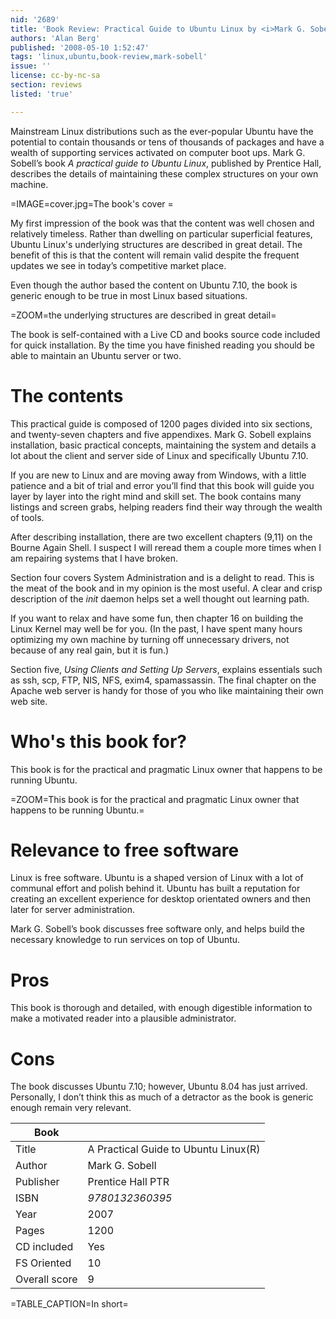 ```yaml
---
nid: '2689'
title: 'Book Review: Practical Guide to Ubuntu Linux by <i>Mark G. Sobell</i>'
authors: 'Alan Berg'
published: '2008-05-10 1:52:47'
tags: 'linux,ubuntu,book-review,mark-sobell'
issue: ''
license: cc-by-nc-sa
section: reviews
listed: 'true'

---
```

Mainstream Linux distributions such as the ever-popular Ubuntu have the potential to contain thousands or tens of thousands of packages and have a wealth of supporting services activated on computer boot ups. Mark G. Sobell’s book _A practical guide to Ubuntu Linux_, published by Prentice Hall, describes the details of maintaining these complex structures on your own machine.

<!--break-->

=IMAGE=cover.jpg=The book's cover =

My first impression of the book was that the content was well chosen and relatively timeless. Rather than dwelling on particular superficial features, Ubuntu Linux's underlying structures are described in great detail. The benefit of this is that the content will remain valid despite the frequent updates we see in today’s competitive market place.

Even though the author based the content on Ubuntu 7.10, the book is generic enough to be true in most Linux based situations.

=ZOOM=the underlying structures are described in great detail=

The book is self-contained with a Live CD and books source code included for quick installation. By the time you have finished reading you should be able to maintain an Ubuntu server or two.

# The contents

This practical guide is composed of 1200 pages divided into six sections, and twenty-seven chapters and five appendixes. Mark G. Sobell explains installation, basic practical concepts, maintaining the system and details a lot about the client and server side of Linux and specifically Ubuntu 7.10.

If you are new to Linux and are moving away from Windows, with a little patience and a bit of trial and error you’ll find that this book will guide you layer by layer into the right mind and skill set. The book contains many listings and screen grabs, helping readers find their way through the wealth of tools.

After describing installation, there are two excellent chapters (9,11) on the Bourne Again Shell. I suspect I will reread them a couple more times when I am repairing systems that I have broken. 

Section four covers System Administration and is a delight to read. This is the meat of the book and in my opinion is the most useful. A clear and crisp description of the _init_ daemon helps set a well thought out learning path.

If you want to relax and have some fun, then chapter 16 on building the Linux Kernel may well be for you. (In the past, I have spent many hours optimizing my own machine by turning off unnecessary drivers, not because of any real gain, but it is fun.)

Section five, _Using Clients and Setting Up Servers_, explains essentials such as ssh, scp, FTP, NIS, NFS, exim4, spamassassin. The final chapter on the Apache web server is handy for those of you who like maintaining their own web site.

# Who's this book for?

This book is for the practical and pragmatic Linux owner that happens to be running Ubuntu. 

=ZOOM=This book is for the practical and pragmatic Linux owner that happens to be running Ubuntu.=

# Relevance to free software

Linux is free software. Ubuntu is a shaped version of Linux with a lot of communal effort and polish behind it. Ubuntu has built a reputation for creating an excellent experience for desktop orientated owners and then later for server administration.

Mark G. Sobell’s book discusses free software only, and helps build the necessary knowledge to run services on top of Ubuntu.

# Pros

This book is thorough and detailed, with enough digestible information to make a motivated reader into a plausible administrator.

# Cons

The book discusses Ubuntu 7.10; however, Ubuntu 8.04 has just arrived. Personally, I don’t think this as much of a detractor as the book is generic enough remain very relevant.

Book          |        |
--------------|--------|
Title         | A Practical Guide to Ubuntu Linux(R) |
Author        | Mark G. Sobell |
Publisher     | Prentice Hall PTR |
ISBN          | _9780132360395_ |
Year          | 2007 |
Pages         | 1200 |
CD included   | Yes |
FS Oriented   | 10 |
Overall score | 9 |

=TABLE_CAPTION=In short=



